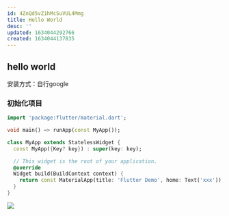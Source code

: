 ```yaml
---
id: 4ZnQd5vZ1hMcSuVUL4Mmg
title: Hello World
desc: ''
updated: 1634044292766
created: 1634044137835
---
```


## hello world

安装方式：自行google

### 初始化项目

```dart
import 'package:flutter/material.dart';

void main() => runApp(const MyApp());

class MyApp extends StatelessWidget {
  const MyApp({Key? key}) : super(key: key);

  // This widget is the root of your application.
  @override
  Widget build(BuildContext context) {
    return const MaterialApp(title: 'Flutter Demo', home: Text('xxx'));
  }
}

```

![](/assets/images/2021-10-12-21-10-39.png)